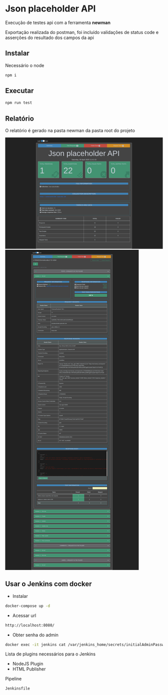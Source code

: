 # Json placeholder API

Execução de testes api com a ferramenta **newman**

Exportação realizada do postman, foi incluído validações de status code e asserções do resultado dos campos da api

## Instalar

Necessário o node

```bash
npm i
```

## Executar

```bash
npm run test
```

## Relatório

O relatório é gerado na pasta newman da pasta root do projeto

![Screenshot-1](screenshots/screenshot-1.png)
![Screenshot-2](screenshots/screenshot-2.png)

## Usar o Jenkins com docker

- Instalar

```bash
docker-compose up -d
```

- Acessar url

```bash
http://localhost:8080/
```

- Obter senha do admin

```bash
docker exec -it jenkins cat /var/jenkins_home/secrets/initialAdminPassword
```

Lista de plugins necessários para o Jenkins

- NodeJS Plugin
- HTML Publisher

Pipeline

```bash
Jenkinsfile
```
